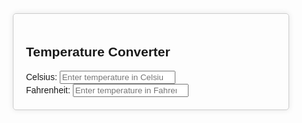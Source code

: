 <!DOCTYPE html>
<html lang="en">
<head>
<meta charset="UTF-8">
<meta name="viewport" content="width=device-width, initial-scale=1.0">
<title>Temperature Converter</title>
<style>
  body {
    font-family: Arial, sans-serif;
  }
  .container {
    max-width: 400px;
    margin: 0 auto;
    padding: 20px;
    border: 1px solid #ccc;
    border-radius: 5px;
    box-shadow: 0px 0px 10px rgba(0, 0, 0, 0.1);
  }
</style>
</head>
<body>
<div class="container">
  <h2>Temperature Converter</h2>
  <label for="celsius">Celsius:</label>
  <input type="number" id="celsius" placeholder="Enter temperature in Celsius" oninput="convert('celsius')" />
  <br>
  <label for="fahrenheit">Fahrenheit:</label>
  <input type="number" id="fahrenheit" placeholder="Enter temperature in Fahrenheit" oninput="convert('fahrenheit')" />
</div>

<script>
function convert(from) {
  if (from === 'celsius') {
    const celsius = parseFloat(document.getElementById('celsius').value);
    const fahrenheit = (celsius * 9/5) + 32;
    document.getElementById('fahrenheit').value = fahrenheit.toFixed(2);
  } else if (from === 'fahrenheit') {
    const fahrenheit = parseFloat(document.getElementById('fahrenheit').value);
    const celsius = (fahrenheit - 32) * 5/9;
    document.getElementById('celsius').value = celsius.toFixed(2);
  }
}
</script>
</body>
</html>

